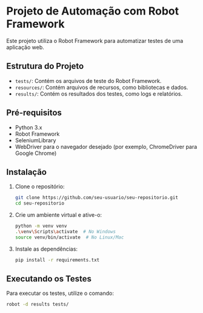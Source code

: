 # Projeto de Automação com Robot Framework

Este projeto utiliza o Robot Framework para automatizar testes de uma aplicação web.

## Estrutura do Projeto

- `tests/`: Contém os arquivos de teste do Robot Framework.
- `resources/`: Contém arquivos de recursos, como bibliotecas e dados.
- `results/`: Contém os resultados dos testes, como logs e relatórios.

## Pré-requisitos

- Python 3.x
- Robot Framework
- SeleniumLibrary
- WebDriver para o navegador desejado (por exemplo, ChromeDriver para Google Chrome)

## Instalação

1. Clone o repositório:

   ```sh
   git clone https://github.com/seu-usuario/seu-repositorio.git
   cd seu-repositorio
   ```

2. Crie um ambiente virtual e ative-o:

   ```sh
   python -m venv venv
   .\venv\Scripts\activate  # No Windows
   source venv/bin/activate  # No Linux/Mac
   ```

3. Instale as dependências:
   ```sh
   pip install -r requirements.txt
   ```

## Executando os Testes

Para executar os testes, utilize o comando:

```sh
robot -d results tests/
```
